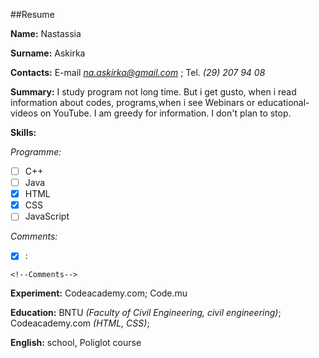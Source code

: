 
##Resume

**Name:** Nastassia 

**Surname:** Askirka

**Contacts:** E-mail *na.askirka@gmail.com* ; Tel. *(29) 207 94 08*

**Summary:** I study program not long time. But i get gusto, when i read information about codes, programs,when i see Webinars or educational-videos on YouTube. I am greedy for information. I don't plan to stop.

**Skills:**

*Programme:*
- [ ] C++
- [ ] Java
- [x] HTML
- [x] CSS
- [ ] JavaScript

*Comments:*
- [x] :


```
<!--Comments-->
```

**Experiment:** Codeacademy.com; Code.mu

**Education:** BNTU *(Faculty of Civil Engineering, civil engineering)*; Codeacademy.com *(HTML, CSS)*; 

**English:** school, Poliglot course

